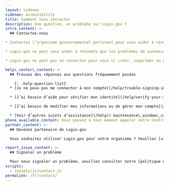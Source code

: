 ```yaml
---
layout: sidenav
sidenav: accessibility
title: Comment nous contacter
description: Une question, un problème sur Login.gov ?
intro_content: >-
  ## Contactez-nous

* Contactez l’organisme gouvernemental pertinent pour vous aider à résoudre les questions relatives au statut de votre demande, à votre adhésion, à vos avantages ou à d’autres problèmes liés à votre compte auprès de cet organisme. Vous trouverez ses coordonnées sur son site Web.

* Login.gov ne peut vous aider à résoudre que les problèmes de connexion.

* Login.gov ne peut pas se connecter pour vous ni créer, supprimer ou gérer votre compte pour vous.

help\_center\_content: >-
  ## Trouvez des réponses aux questions fréquemment posées

    {: .help-question-list}
  * [Je ne peux pas me connecter à mon compte](/help/trouble-signing-in/overview/)

  * [J’ai besoin d’aide pour vérifier mon identité](/help/verify-your-identity/overview/)

  * [J’ai besoin de modifier mes informations ou de gérer mon compte](/help/manage-your-account/overview/)

  * [Voir d’autres sujets d’assistance](/help/) maintenance\_window\_content: Des travaux de maintenance sont actuellement en cours sur le centre de contact de Login.gov de <strong>%{start\_time} à %{end\_time}.</strong> Consultez ci-dessous certains sujets courants pour obtenir de l’aide.
phone_available_content: Vous pouvez à tout moment appeler notre centre d’assistance au +1 (844) 875-644. unplanned\_outage\_content: En raison d’une panne, nous ne sommes pas en mesure de traiter les demandes d’assistance en ligne.
partner_content: >-
  ## Devenez partenaire de Login.gov

  Vous souhaitez utiliser Login.gov pour votre organisme ? Veuillez [visiter notre site Web pour les partenaires](/partners/) ou [nous contacter](/partners/business-inquiries/).

report_issue_content: >-
  ## Signaler un problème

  Pour nous signaler un problème, veuillez consulter notre [politique de divulgation des vulnérabilités](https://handbook.tts.gsa.gov/general-information-and-resources/tech-policies/responding-to-public-disclosure-vulnerabilities/ "Follow link") et nous contacter à l'aide de notre [formulaire](https://docs.google.com/forms/d/e/1FAIpQLScuo4xCzBlpLnoq7-bDAVAxtJci03by7S-Q-Z_JUBDloK01QA/viewform "Follow link") prévu à cet effet.
scripts:
  - /assets/js/contact.js
permalink: /fr/contact/
---
```

